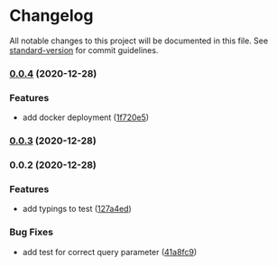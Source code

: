 # Changelog

All notable changes to this project will be documented in this file. See [standard-version](https://github.com/conventional-changelog/standard-version) for commit guidelines.

### [0.0.4](https://dev.azure.com/byte5-projects/Producer%20Cloud/_git/pc-image-server/branchCompare?baseVersion=GT0.0.3&targetVersion=GT0.0.4) (2020-12-28)


### Features

* add docker deployment ([1f720e5](https://dev.azure.com/byte5-projects/Producer%20Cloud/_git/pc-image-server/commit/1f720e588eb63e491060c869bd91765f05766d44))

### [0.0.3](https://dev.azure.com/byte5-projects/Producer%20Cloud/_git/pc-image-server/branchCompare?baseVersion=GT0.0.2&targetVersion=GT0.0.3) (2020-12-28)

### 0.0.2 (2020-12-28)

### Features

- add typings to test ([127a4ed](https://dev.azure.com/byte5-projects/Producer%20Cloud/_git/pc-image-server/commit/127a4edd892b4b646a29379a670e15690f627260))

### Bug Fixes

- add test for correct query parameter ([41a8fc9](https://dev.azure.com/byte5-projects/Producer%20Cloud/_git/pc-image-server/commit/41a8fc955dc3fd19d9928331525968450f54aeb7))
